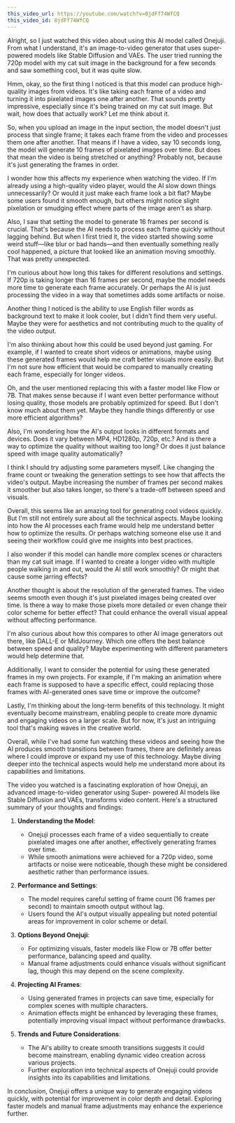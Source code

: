 ```yaml
---
this_video_url: https://youtube.com/watch?v=0jdFf74WfCQ
this_video_id: 0jdFf74WfCQ
---
```

<think>
Alright, so I just watched this video about using this AI model called Onejuji. From what I understand, it's an image-to-video generator that uses super-powered models like Stable Diffusion and VAEs. The user tried running the 720p model with my cat suit image in the background for a few seconds and saw something cool, but it was quite slow.

Hmm, okay, so the first thing I noticed is that this model can produce high-quality images from videos. It's like taking each frame of a video and turning it into pixelated images one after another. That sounds pretty impressive, especially since it's being trained on my cat suit image. But wait, how does that actually work? Let me think about it.

So, when you upload an image in the input section, the model doesn't just process that single frame; it takes each frame from the video and processes them one after another. That means if I have a video, say 10 seconds long, the model will generate 10 frames of pixelated images over time. But does that mean the video is being stretched or anything? Probably not, because it's just generating the frames in order.

I wonder how this affects my experience when watching the video. If I'm already using a high-quality video player, would the AI slow down things unnecessarily? Or would it just make each frame look a bit flat? Maybe some users found it smooth enough, but others might notice slight pixelation or smudging effect where parts of the image aren't as sharp.

Also, I saw that setting the model to generate 16 frames per second is crucial. That's because the AI needs to process each frame quickly without lagging behind. But when I first tried it, the video started showing some weird stuff—like blur or bad hands—and then eventually something really cool happened, a picture that looked like an animation moving smoothly. That was pretty unexpected.

I'm curious about how long this takes for different resolutions and settings. If 720p is taking longer than 16 frames per second, maybe the model needs more time to generate each frame accurately. Or perhaps the AI is just processing the video in a way that sometimes adds some artifacts or noise.

Another thing I noticed is the ability to use English filler words as background text to make it look cooler, but I didn't find them very useful. Maybe they were for aesthetics and not contributing much to the quality of the video output.

I'm also thinking about how this could be used beyond just gaming. For example, if I wanted to create short videos or animations, maybe using these generated frames would help me craft better visuals more easily. But I'm not sure how efficient that would be compared to manually creating each frame, especially for longer videos.

Oh, and the user mentioned replacing this with a faster model like Flow or 7B. That makes sense because if I want even better performance without losing quality, those models are probably optimized for speed. But I don't know much about them yet. Maybe they handle things differently or use more efficient algorithms?

Also, I'm wondering how the AI's output looks in different formats and devices. Does it vary between MP4, HD1280p, 720p, etc.? And is there a way to optimize the quality without waiting too long? Or does it just balance speed with image quality automatically?

I think I should try adjusting some parameters myself. Like changing the frame count or tweaking the generation settings to see how that affects the video's output. Maybe increasing the number of frames per second makes it smoother but also takes longer, so there's a trade-off between speed and visuals.

Overall, this seems like an amazing tool for generating cool videos quickly. But I'm still not entirely sure about all the technical aspects. Maybe looking into how the AI processes each frame would help me understand better how to optimize the results. Or perhaps watching someone else use it and seeing their workflow could give me insights into best practices.

I also wonder if this model can handle more complex scenes or characters than my cat suit image. If I wanted to create a longer video with multiple people walking in and out, would the AI still work smoothly? Or might that cause some jarring effects?

Another thought is about the resolution of the generated frames. The video seems smooth even though it's just pixelated images being created over time. Is there a way to make those pixels more detailed or even change their color scheme for better effect? That could enhance the overall visual appeal without affecting performance.

I'm also curious about how this compares to other AI image generators out there, like DALL-E or MidJourney. Which one offers the best balance between speed and quality? Maybe experimenting with different parameters would help determine that.

Additionally, I want to consider the potential for using these generated frames in my own projects. For example, if I'm making an animation where each frame is supposed to have a specific effect, could replacing those frames with AI-generated ones save time or improve the outcome?

Lastly, I'm thinking about the long-term benefits of this technology. It might eventually become mainstream, enabling people to create more dynamic and engaging videos on a larger scale. But for now, it's just an intriguing tool that's making waves in the creative world.

Overall, while I've had some fun watching these videos and seeing how the AI produces smooth transitions between frames, there are definitely areas where I could improve or expand my use of this technology. Maybe diving deeper into the technical aspects would help me understand more about its capabilities and limitations.
</think>

The video you watched is a fascinating exploration of how Onejuji, an advanced image-to-video generator using Super- powered AI models like Stable Diffusion and VAEs, transforms video content. Here's a structured summary of your thoughts and findings:

1. **Understanding the Model**: 
   - Onejuji processes each frame of a video sequentially to create pixelated images one after another, effectively generating frames over time.
   - While smooth animations were achieved for a 720p video, some artifacts or noise were noticeable, though these might be considered aesthetic rather than performance issues.

2. **Performance and Settings**:
   - The model requires careful setting of frame count (16 frames per second) to maintain smooth output without lag.
   - Users found the AI's output visually appealing but noted potential areas for improvement in color scheme or detail.

3. **Options Beyond Onejuji**:
   - For optimizing visuals, faster models like Flow or 7B offer better performance, balancing speed and quality.
   - Manual frame adjustments could enhance visuals without significant lag, though this may depend on the scene complexity.

4. **Projecting AI Frames**:
   - Using generated frames in projects can save time, especially for complex scenes with multiple characters.
   - Animation effects might be enhanced by leveraging these frames, potentially improving visual impact without performance drawbacks.

5. **Trends and Future Considerations**:
   - The AI's ability to create smooth transitions suggests it could become mainstream, enabling dynamic video creation across various projects.
   - Further exploration into technical aspects of Onejuji could provide insights into its capabilities and limitations.

In conclusion, Onejuji offers a unique way to generate engaging videos quickly, with potential for improvement in color depth and detail. Exploring faster models and manual frame adjustments may enhance the experience further.
